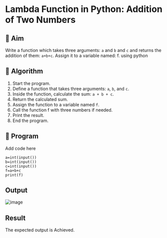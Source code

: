 # Lambda Function in Python: Addition of Two Numbers

## 🎯 Aim
Write a function which takes three arguments: `a` and `b` and `c` and returns the addition of them: `a+b+c`. Assign it to a variable named: f. using python
## 🧠 Algorithm
1. Start the program.
2. Define a function that takes three arguments: `a`, `b`, and `c`.
3. Inside the function, calculate the sum: `a + b + c`.
4. Return the calculated sum.
5. Assign the function to a variable named `f`.
6. Call the function f with three numbers if needed.
7. Print the result.
8. End the program.



## 🧾 Program
Add code here
```
a=int(input())
b=int(input())
c=int(input())
f=a+b+c
print(f)
```
## Output
![image](https://github.com/user-attachments/assets/80e51d8a-9147-4ab7-9dc3-b0bb6d1502d4)


## Result
The expected output is Achieved.
